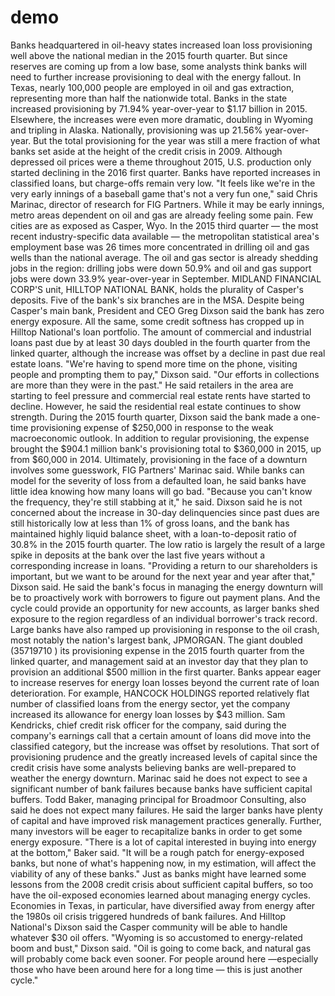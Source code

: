 # demo
Banks headquartered in oil-heavy states increased loan loss provisioning well above the national median in the 2015 fourth quarter. But since reserves are coming up from a low base, some analysts think banks will need to further increase provisioning to deal with the energy fallout.
In Texas, nearly 100,000 people are employed in oil and gas extraction, representing more than half the nationwide total. Banks in the state increased provisioning by 71.94% year-over-year to $1.17 billion in 2015. 
Elsewhere, the increases were even more dramatic, doubling in Wyoming and tripling in Alaska. Nationally, provisioning was up 21.56% year-over-year. But the total provisioning for the year was still a mere fraction of what banks set aside at the height of the credit crisis in 2009. Although depressed oil prices were a theme throughout 2015, U.S. production only started declining in the 2016 first quarter. Banks have reported increases in classified loans, but charge-offs remain very low.
"It feels like we're in the very early innings of a baseball game that's not a very fun one," said Chris Marinac, director of research for FIG Partners.
While it may be early innings, metro areas dependent on oil and gas are already feeling some pain. Few cities are as exposed as Casper, Wyo. In the 2015 third quarter — the most recent industry-specific data available — the metropolitan statistical area's employment base was 26 times more concentrated in drilling oil and gas wells than the national average. The oil and gas sector is already shedding jobs in the region: drilling jobs were down 50.9% and oil and gas support jobs were down 33.9% year-over-year in September.
MIDLAND FINANCIAL CORP'S unit, HILLTOP NATIONAL BANK, holds the plurality of Casper's deposits. Five of the bank's six branches are in the MSA. Despite being Casper's main bank, President and CEO Greg Dixson said the bank has zero energy exposure. 
All the same, some credit softness has cropped up in Hilltop National's loan portfolio. The amount of commercial and industrial loans past due by at least 30 days doubled in the fourth quarter from the linked quarter, although the increase was offset by a decline in past due real estate loans.
"We're having to spend more time on the phone, visiting people and prompting them to pay," Dixson said. "Our efforts in collections are more than they were in the past."
He said retailers in the area are starting to feel pressure and commercial real estate rents have started to decline. However, he said the residential real estate continues to show strength.
During the 2015 fourth quarter, Dixson said the bank made a one-time provisioning expense of $250,000 in response to the weak macroeconomic outlook. In addition to regular provisioning, the expense brought the $904.1 million bank's provisioning total to $360,000 in 2015, up from $60,000 in 2014.
Ultimately, provisioning in the face of a downturn involves some guesswork, FIG Partners' Marinac said. While banks can model for the severity of loss from a defaulted loan, he said banks have little idea knowing how many loans will go bad.
"Because you can't know the frequency, they're still stabbing at it," he said.
Dixson said he is not concerned about the increase in 30-day delinquencies since past dues are still historically low at less than 1% of gross loans, and the bank has maintained highly liquid balance sheet, with a loan-to-deposit ratio of 30.8% in the 2015 fourth quarter. The low ratio is largely the result of a large spike in deposits at the bank over the last five years without a corresponding increase in loans.
"Providing a return to our shareholders is important, but we want to be around for the next year and year after that," Dixson said.
He said the bank's focus in managing the energy downturn will be to proactively work with borrowers to figure out payment plans. And the cycle could provide an opportunity for new accounts, as larger banks shed exposure to the region regardless of an individual borrower's track record.
Large banks have also ramped up provisioning in response to the oil crash, most notably the nation's largest bank, JPMORGAN. The giant doubled (35719710 ) its provisioning expense in the 2015 fourth quarter from the linked quarter, and management said at an investor day that they plan to provision an additional $500 million in the first quarter. 
Banks appear eager to increase reserves for energy loan losses beyond the current rate of loan deterioration. For example, HANCOCK HOLDINGS reported relatively flat number of classified loans from the energy sector, yet the company increased its allowance for energy loan losses by $43 million. Sam Kendricks, chief credit risk officer for the company, said during the company's earnings call that a certain amount of loans did move into the classified category, but the increase was offset by resolutions.
That sort of provisioning prudence and the greatly increased levels of capital since the credit crisis have some analysts believing banks are well-prepared to weather the energy downturn. Marinac said he does not expect to see a significant number of bank failures because banks have sufficient capital buffers.
Todd Baker, managing principal for Broadmoor Consulting, also said he does not expect many failures. He said the larger banks have plenty of capital and have improved risk management practices generally. Further, many investors will be eager to recapitalize banks in order to get some energy exposure.
"There is a lot of capital interested in buying into energy at the bottom," Baker said. "It will be a rough patch for energy-exposed banks, but none of what's happening now, in my estimation, will affect the viability of any of these banks."
Just as banks might have learned some lessons from the 2008 credit crisis about sufficient capital buffers, so too have the oil-exposed economies learned about managing energy cycles. Economies in Texas, in particular, have diversified away from energy after the 1980s oil crisis triggered hundreds of bank failures.
And Hilltop National's Dixson said the Casper community will be able to handle whatever $30 oil offers.
"Wyoming is so accustomed to energy-related boom and bust," Dixson said. "Oil is going to come back, and natural gas will probably come back even sooner. For people around here —especially those who have been around here for a long time — this is just another cycle."
